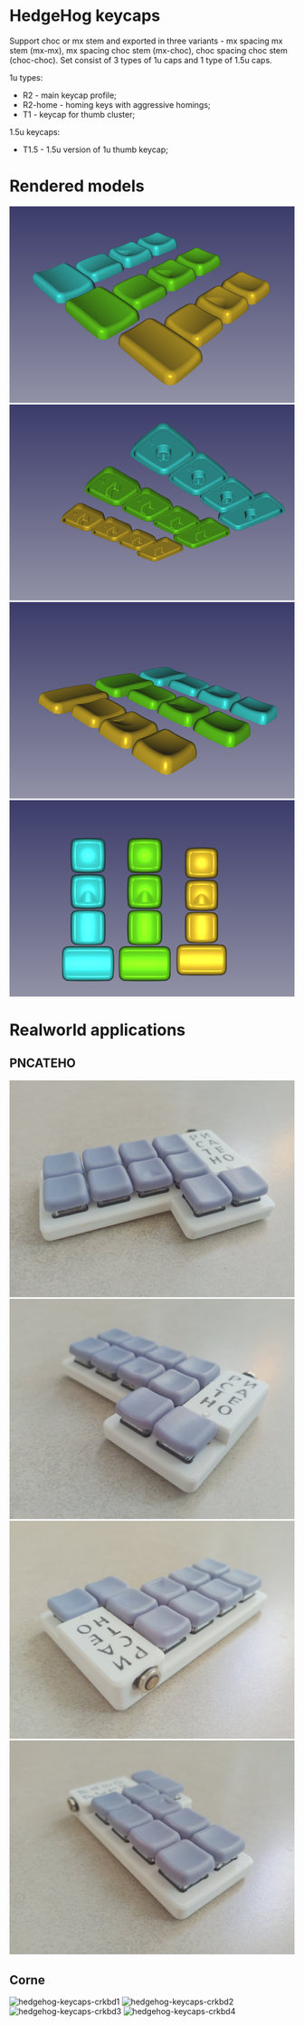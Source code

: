 # HedgeHog keycaps

Support choc or mx stem and exported in three variants - mx spacing mx stem (mx-mx), mx spacing choc stem (mx-choc), choc spacing choc stem (choc-choc). Set consist of 3 types of 1u caps and 1 type of 1.5u caps.

1u types:
 * R2 - main keycap profile;
 * R2-home - homing keys with aggressive homings;
 * T1 - keycap for thumb cluster;

1.5u keycaps:
 * T1.5 - 1.5u version of 1u thumb keycap;

# Rendered models

![hedgehog-keycaps-1](assets/v1.png)
![hedgehog-keycaps-2](assets/v2.png)
![hedgehog-keycaps-3](assets/v3.png)
![hedgehog-keycaps-4](assets/v4.png)

# Realworld applications

## PNCATEHO

![hedgehog-keycaps-pncateho1](assets/IMG_20250710_182929_HDR.jpg)
![hedgehog-keycaps-pncateho2](assets/IMG_20250710_182941_HDR.jpg)
![hedgehog-keycaps-pncateho3](assets/IMG_20250710_182948_HDR.jpg)
![hedgehog-keycaps-pncateho4](assets/IMG_20250710_182957_HDR.jpg)

## Corne

![hedgehog-keycaps-crkbd1](assets/IMG_20250710_183037_HDR.jpg)
![hedgehog-keycaps-crkbd2](assets/IMG_20250710_183048_HDR.jpg)
![hedgehog-keycaps-crkbd3](assets/IMG_20250710_183056_HDR.jpg)
![hedgehog-keycaps-crkbd4](assets/IMG_20250710_183105_HDR.jpg)

